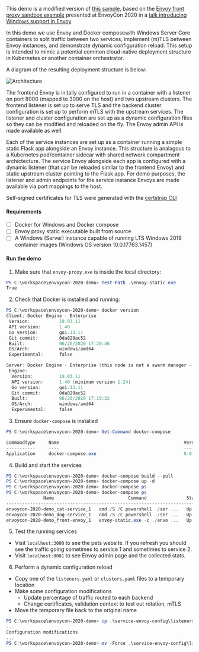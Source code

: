 This demo is a modified version of [this sample](https://github.com/davinci26/windows-envoy-samples), based on the [Envoy front proxy sandbox example](https://www.envoyproxy.io/docs/envoy/latest/start/sandboxes/front_proxy) presented at EnvoyCon 2020 in a [talk introducing Windows support in Envoy](https://sched.co/ecca)

In this demo we use Envoy and Docker composewith Windows Server Core containers to split traffic between two services, implement (m)TLS between Envoy instances, and demonstrate dynamic configuration reload. This setup is intended to mimic a potential common cloud-native deployment structure in Kubernetes or another container orchestrator.

A diagram of the resulting deployment structure is below:

![Architecture](./assets/envoy-demo.png)

The frontend Envoy is initally configured to run in a container with a listener on port 8000 (mapped to 3000 on the host) and two upstream clusters. The frontend listener is set up to serve TLS and the backend cluster configuration is set up to perform mTLS with the upstream services. The listener and cluster configuration are set up as a dynamic configuration files so they can be modified and reloaded on the fly. The Envoy admin API is made available as well.

Each of the service instances are set up as a container running a simple static Flask app alongside an Envoy instance. This structure is analagous to a Kubernetes pod/container sidecar with shared network compartment archictecture. The service Envoy alongside each app is configured with a dynamic listener (that can be reloaded similar to the frontend Envoy) and static upstream cluster pointing to the Flask app. For demo purposes, the listener and admin endpoints for the service instance Envoys are made available via port mappings to the host.

Self-signed certificates for TLS were generated with the [certstrap CLI](https://github.com/square/certstrap)

#### Requirements

- [ ] Docker for Windows and Docker compose
- [ ] Envoy proxy static executable built from source
- [ ] A Windows (Server) instance capable of running LTS Windows 2019 container images (Windows OS version 10.0.17763.1457)

#### Run the demo

1. Make sure that `envoy-proxy.exe` is inside the local directory:

``` Powershell
PS C:\workspace\envoycon-2020-demo> Test-Path .\envoy-static.exe
True
```

2. Check that Docker is installed and running:

``` Powershell
PS C:\workspace\envoycon-2020-demo> docker version
Client: Docker Engine - Enterprise
 Version:           19.03.11
 API version:       1.40
 Go version:        go1.13.11
 Git commit:        0da829ac52
 Built:             06/26/2020 17:20:46
 OS/Arch:           windows/amd64
 Experimental:      false

Server: Docker Engine - Enterprise (this node is not a swarm manager - check license status on a manager node)
 Engine:
  Version:          19.03.11
  API version:      1.40 (minimum version 1.24)
  Go version:       go1.13.11
  Git commit:       0da829ac52
  Built:            06/26/2020 17:19:32
  OS/Arch:          windows/amd64
  Experimental:     false
```

3. Ensure `docker-compose` is installed

```Powershell
PS C:\workspace\envoycon-2020-demo> Get-Command docker-compose

CommandType     Name                                               Version    Source
-----------     ----                                               -------    ------
Application     docker-compose.exe                                 0.0.0.0    C:\Program Files\Docker\docker-compose.exe

```

4. Build and start the services

``` Powershell
PS C:\workspace\envoycon-2020-demo> docker-compose build --pull
PS C:\workspace\envoycon-2020-demo> docker-compose up -d
PS C:\workspace\envoycon-2020-demo> docker-compose ps
PS C:\workspace\envoycon-2020-demo> docker-compose ps
              Name                            Command               State                       Ports
--------------------------------------------------------------------------------------------------------------------------
envoycon-2020-demo_cat-service_1   cmd /S /C powershell ./ser ...   Up      0.0.0.0:3002->8000/tcp, 0.0.0.0:8083->8081/tcp
envoycon-2020-demo_dog-service_1   cmd /S /C powershell ./ser ...   Up      0.0.0.0:3001->8000/tcp, 0.0.0.0:8082->8081/tcp
envoycon-2020-demo_front-envoy_1   envoy-static.exe -c ./envo ...   Up      0.0.0.0:3000->8080/tcp, 0.0.0.0:8081->8081/tcp
```

5. Test the running services

* Visit `localhost:3000` to see the pets website. If you refresh you should see the traffic going sometimes to service 1 and sometimes to service 2.
* Visit `localhost:8081` to see Envoy admin page and the collected stats.

6. Perform a dynamic configuration reload

* Copy one of the `listeners.yaml` or `clusters.yaml` files to a temporary location
* Make some configuration modifications
  * Update percentage of traffic routed to each backend
  * Change certificates, validation context to test out rotation, mTLS
* Move the temporary file back to the original name

```Powershell
PS C:\workspace\envoycon-2020-demo> cp .\service-envoy-config\listeners.yaml .\service-envoy-config\listeners.tmp.yaml
...
Configuration modifications
...
PS C:\workspace\envoycon-2020-demo> mv -Force .\service-envoy-config\listeners.tmp.yaml .\service-envoy-config\listeners.yaml
```
